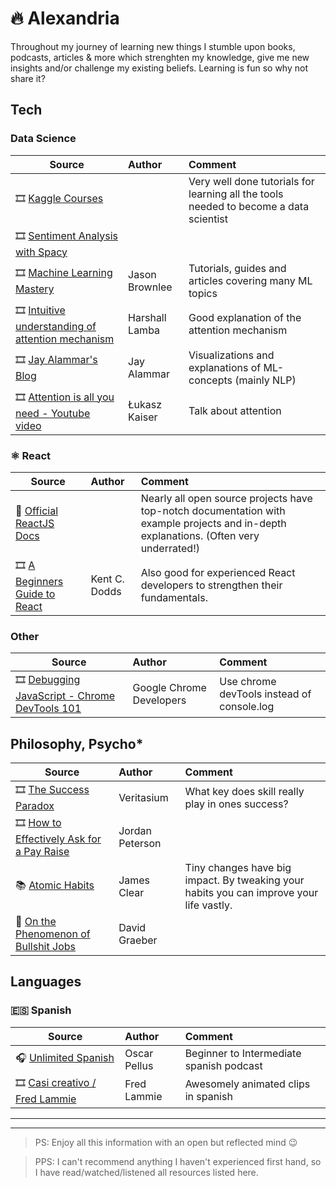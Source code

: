 # 🔥 Alexandria

Throughout my journey of learning new things I stumble upon books, podcasts, articles & more which strenghten my knowledge, give me new insights and/or challenge my existing beliefs. Learning is fun so why not share it?

## Tech

### Data Science

| Source                                                                    | Author          | Comment                                          |
| ------------------------------------------------------------------------- | :-------------- | :----------------------------------------------- |
| 🎞️ [Kaggle Courses](https://www.kaggle.com/learn)|        | Very well done tutorials for learning all the tools needed to become a data scientist |
| 🎞️ [Sentiment Analysis with Spacy](https://realpython.com/sentiment-analysis-python/)|        |  |
| 🎞️ [Machine Learning Mastery](https://machinelearningmastery.com/)|    Jason Brownlee    | Tutorials, guides and articles covering many ML topics |
| 🎞️ [Intuitive understanding of attention mechanism](https://towardsdatascience.com/intuitive-understanding-of-attention-mechanism-in-deep-learning-6c9482aecf4f)|    Harshall Lamba    | Good explanation of the attention mechanism |
| 🎞️ [Jay Alammar's Blog](https://jalammar.github.io/)|    Jay Alammar    | Visualizations and explanations of ML-concepts (mainly NLP) |
| 🎞️ [Attention is all you need - Youtube video](https://www.youtube.com/watch?v=rBCqOTEfxvg)|    Łukasz Kaiser    | Talk about attention |



### ⚛ React

| Source                                                                                                    | Author        | Comment                                                                                                                                |
| --------------------------------------------------------------------------------------------------------- | :------------ | :------------------------------------------------------------------------------------------------------------------------------------- |
| 📖 [Official ReactJS Docs](https://reactjs.org/docs/getting-started.html)                                 |               | Nearly all open source projects have top-notch documentation with example projects and in-depth explanations. (Often very underrated!) |
| 🎞️ [A Beginners Guide to React](https://egghead.io/lessons/react-a-beginners-guide-to-react-introduction) | Kent C. Dodds | Also good for experienced React developers to strengthen their fundamentals.                                                           |


### Other

| Source                                                                    | Author          | Comment                                          |
| ------------------------------------------------------------------------- | :-------------- | :----------------------------------------------- |
| 🎞️ [Debugging JavaScript - Chrome DevTools 101](https://youtu.be/H0XScE08hy8)|  Google Chrome Developers      | Use chrome devTools instead of console.log |


## Philosophy, Psycho\*

| Source                                                                    | Author          | Comment                                          |
| ------------------------------------------------------------------------- | :-------------- | :----------------------------------------------- |
| 🎞️ [The Success Paradox](https://youtu.be/3LopI4YeC4I)                    | Veritasium      | What key does skill really play in ones success? |
| 🎞️ [How to Effectively Ask for a Pay Raise](https://youtu.be/2HqvbdOWpc8) | Jordan Peterson |                                                  |
| 📚 [Atomic Habits](https://jamesclear.com/atomic-habits) | James Clear |    Tiny changes have big impact. By tweaking your habits you can improve your life vastly.                                              |
| 📄 [On the Phenomenon of Bullshit Jobs](https://www.strike.coop/bullshit-jobs/) | David Graeber |      

## Languages

### 🇪🇸 Spanish

| Source                                                                                     | Author       | Comment                                  |
| ------------------------------------------------------------------------------------------ | :----------- | :--------------------------------------- |
| 🎧 [Unlimited Spanish](https://unlimitedspanish.com/)                                      | Oscar Pellus | Beginner to Intermediate spanish podcast |
| 🎞️ [Casi creativo / Fred Lammie](https://www.youtube.com/channel/UCrueQugJZKCPQUpnAb1LxIg) | Fred Lammie  | Awesomely animated clips in spanish      |

---

---

> PS: Enjoy all this information with an open but reflected mind 😉

> PPS: I can't recommend anything I haven't experienced first hand, so I have read/watched/listened all resources listed here.
